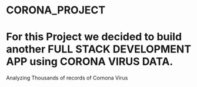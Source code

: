 # CORONA_PROJECT

# For this Project we decided to build another FULL STACK DEVELOPMENT APP using CORONA VIRUS DATA. 
   Analyzing Thousands of records of Cornona Virus 
 

